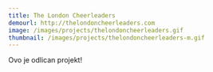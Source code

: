 ```yaml
---
title: The London Cheerleaders
demourl: http://thelondoncheerleaders.com
image: /images/projects/thelondoncheerleaders.gif
thumbnail: /images/projects/thelondoncheerleaders-m.gif
--- 
```


Ovo je odlican projekt!